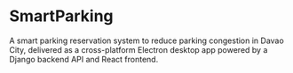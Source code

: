 # SmartParking
A smart parking reservation system to reduce parking congestion in Davao City, delivered as a cross-platform Electron desktop app powered by a Django backend API and React frontend.
